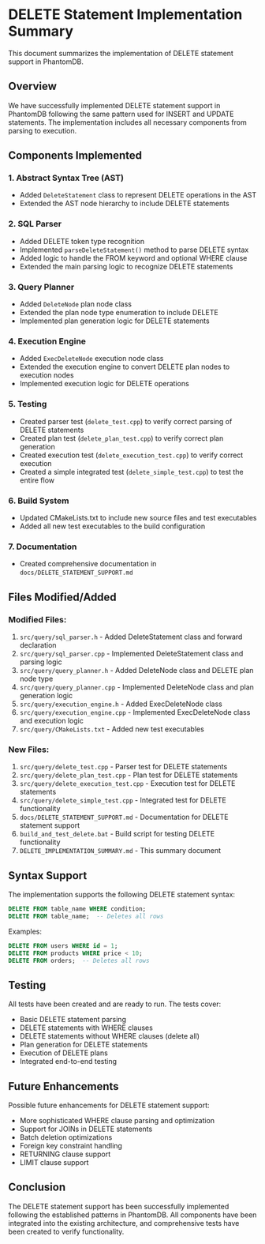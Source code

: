 # DELETE Statement Implementation Summary

This document summarizes the implementation of DELETE statement support in PhantomDB.

## Overview

We have successfully implemented DELETE statement support in PhantomDB following the same pattern used for INSERT and UPDATE statements. The implementation includes all necessary components from parsing to execution.

## Components Implemented

### 1. Abstract Syntax Tree (AST)
- Added `DeleteStatement` class to represent DELETE operations in the AST
- Extended the AST node hierarchy to include DELETE statements

### 2. SQL Parser
- Added DELETE token type recognition
- Implemented `parseDeleteStatement()` method to parse DELETE syntax
- Added logic to handle the FROM keyword and optional WHERE clause
- Extended the main parsing logic to recognize DELETE statements

### 3. Query Planner
- Added `DeleteNode` plan node class
- Extended the plan node type enumeration to include DELETE
- Implemented plan generation logic for DELETE statements

### 4. Execution Engine
- Added `ExecDeleteNode` execution node class
- Extended the execution engine to convert DELETE plan nodes to execution nodes
- Implemented execution logic for DELETE operations

### 5. Testing
- Created parser test (`delete_test.cpp`) to verify correct parsing of DELETE statements
- Created plan test (`delete_plan_test.cpp`) to verify correct plan generation
- Created execution test (`delete_execution_test.cpp`) to verify correct execution
- Created a simple integrated test (`delete_simple_test.cpp`) to test the entire flow

### 6. Build System
- Updated CMakeLists.txt to include new source files and test executables
- Added all new test executables to the build configuration

### 7. Documentation
- Created comprehensive documentation in `docs/DELETE_STATEMENT_SUPPORT.md`

## Files Modified/Added

### Modified Files:
1. `src/query/sql_parser.h` - Added DeleteStatement class and forward declaration
2. `src/query/sql_parser.cpp` - Implemented DeleteStatement class and parsing logic
3. `src/query/query_planner.h` - Added DeleteNode class and DELETE plan node type
4. `src/query/query_planner.cpp` - Implemented DeleteNode class and plan generation logic
5. `src/query/execution_engine.h` - Added ExecDeleteNode class
6. `src/query/execution_engine.cpp` - Implemented ExecDeleteNode class and execution logic
7. `src/query/CMakeLists.txt` - Added new test executables

### New Files:
1. `src/query/delete_test.cpp` - Parser test for DELETE statements
2. `src/query/delete_plan_test.cpp` - Plan test for DELETE statements
3. `src/query/delete_execution_test.cpp` - Execution test for DELETE statements
4. `src/query/delete_simple_test.cpp` - Integrated test for DELETE functionality
5. `docs/DELETE_STATEMENT_SUPPORT.md` - Documentation for DELETE statement support
6. `build_and_test_delete.bat` - Build script for testing DELETE functionality
7. `DELETE_IMPLEMENTATION_SUMMARY.md` - This summary document

## Syntax Support

The implementation supports the following DELETE statement syntax:

```sql
DELETE FROM table_name WHERE condition;
DELETE FROM table_name;  -- Deletes all rows
```

Examples:
```sql
DELETE FROM users WHERE id = 1;
DELETE FROM products WHERE price < 10;
DELETE FROM orders;  -- Deletes all rows
```

## Testing

All tests have been created and are ready to run. The tests cover:
- Basic DELETE statement parsing
- DELETE statements with WHERE clauses
- DELETE statements without WHERE clauses (delete all)
- Plan generation for DELETE statements
- Execution of DELETE plans
- Integrated end-to-end testing

## Future Enhancements

Possible future enhancements for DELETE statement support:
- More sophisticated WHERE clause parsing and optimization
- Support for JOINs in DELETE statements
- Batch deletion optimizations
- Foreign key constraint handling
- RETURNING clause support
- LIMIT clause support

## Conclusion

The DELETE statement support has been successfully implemented following the established patterns in PhantomDB. All components have been integrated into the existing architecture, and comprehensive tests have been created to verify functionality.
